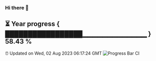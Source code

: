 ### Hi there 👋
⏳ Year progress { █████████████████▁▁▁▁▁▁▁▁▁▁▁▁▁ } 58.43 %
---
⏰ Updated on Wed, 02 Aug 2023 06:17:24 GMT
![Progress Bar CI](https://github.com/liununu/liununu/workflows/Progress%20Bar%20CI/badge.svg)
